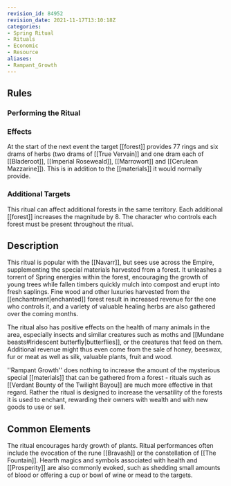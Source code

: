 ```yaml
---
revision_id: 84952
revision_date: 2021-11-17T13:10:18Z
categories:
- Spring Ritual
- Rituals
- Economic
- Resource
aliases:
- Rampant_Growth
---
```


## Rules

### Performing the Ritual
 



### Effects

At the start of the next event the target [[forest]] provides 77 rings and six drams of herbs (two drams of [[True Vervain]] and one dram each of [[Bladeroot]], [[Imperial Roseweald]], [[Marrowort]] and [[Cerulean Mazzarine]]). This is in addition to the [[materials]] it would normally provide.  





### Additional Targets
This ritual can affect additional forests in the same territory. Each additional [[forest]] increases the magnitude by 8. The character who controls each forest must be present throughout the ritual.

## Description

This ritual is popular with the [[Navarr]], but sees use across the Empire, supplementing the special materials harvested from a forest. It unleashes a torrent of Spring energies within the forest, encouraging the growth of young trees while fallen timbers quickly mulch into compost and erupt into fresh saplings. Fine wood and other luxuries harvested from the [[enchantment|enchanted]] forest result in increased revenue for the one who controls it, and a variety of valuable healing herbs are also gathered over the coming months. 

The ritual also has positive effects on the health of many animals in the area, especially insects and similar creatures such as moths and [[Mundane beasts#Iridescent butterfly|butterflies]], or the creatures that feed on them. Additional revenue might thus even come from the sale of honey, beeswax, fur or meat as well as silk, valuable plants, fruit and wood.

''Rampant Growth'' does nothing to increase the amount of the mysterious special [[materials]] that can be gathered from a forest - rituals such as [[Verdant Bounty of the Twilight Bayou]] are much more effective in that regard. Rather the ritual is designed to increase the versatility of the forests it is used to enchant, rewarding their owners with wealth and with new goods to use or sell.

## Common Elements
The ritual encourages hardy growth of plants. Ritual performances often include the evocation of the rune [[Bravash]] or the constellation of [[The Fountain]]. Hearth magics and symbols associated with health and [[Prosperity]] are also commonly evoked, such as shedding small amounts of blood or offering a cup or bowl of wine or mead to the targets.




